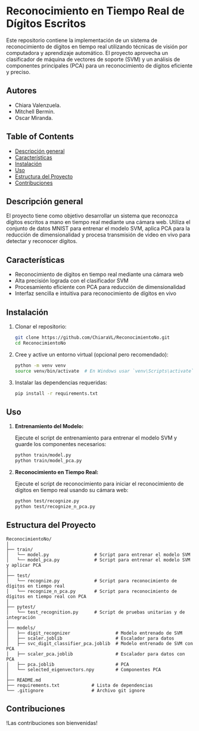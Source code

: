 # Reconocimiento en Tiempo Real de Dígitos Escritos

Este repositorio contiene la implementación de un sistema de reconocimiento de dígitos en tiempo real utilizando técnicas de visión por computadora y aprendizaje automático. El proyecto aprovecha un clasificador de máquina de vectores de soporte (SVM) y un análisis de componentes principales (PCA) para un reconocimiento de dígitos eficiente y preciso.

## Autores
- Chiara Valenzuela.
- Mitchell Bermin.
- Oscar Miranda.
  
## Table of Contents

- [Descripción general](#Descripción-general)
- [Características](#Características)
- [Instalación](#Instalación)
- [Uso](#Uso)
- [Estructura del Proyecto](#Estructura-del-Proyecto)
- [Contribuciones](#Contribuciones)

## Descripción general

El proyecto tiene como objetivo desarrollar un sistema que reconozca dígitos escritos a mano en tiempo real mediante una cámara web. Utiliza el conjunto de datos MNIST para entrenar el modelo SVM, aplica PCA para la reducción de dimensionalidad y procesa transmisión de video en vivo para detectar y reconocer dígitos.

## Características

- Reconocimiento de dígitos en tiempo real mediante una cámara web
- Alta precisión lograda con el clasificador SVM
- Procesamiento eficiente con PCA para reducción de dimensionalidad
- Interfaz sencilla e intuitiva para reconocimiento de dígitos en vivo

## Instalación

1. Clonar el repositorio:
   ```sh
   git clone https://github.com/ChiaraVL/ReconocimientoNo.git
   cd ReconocimientoNo
   ```

2. Cree y active un entorno virtual (opcional pero recomendado):
   ```sh
   python -m venv venv
   source venv/bin/activate  # En Windows usar `venv\Scripts\activate`
   ```

3. Instalar las dependencias requeridas:
   ```sh
   pip install -r requirements.txt
   ```

## Uso

1. **Entrenamiento del Modelo:**

   Ejecute el script de entrenamiento para entrenar el modelo SVM y guarde los componentes necesarios:
   ```sh
   python train/model.py
   python train/model_pca.py
   ```

2. **Reconocimiento en Tiempo Real:**

   Ejecute el script de reconocimiento para iniciar el reconocimiento de dígitos en tiempo real usando su cámara web:
   ```sh
   python test/recognize.py
   python test/recognize_n_pca.py
   ```

## Estructura del Proyecto

```
ReconocimientoNo/
│
├── train/
│   └── model.py                 # Script para entrenar el modelo SVM
│   └── model_pca.py             # Script para entrenar el modelo SVM y aplicar PCA
│
├── test/
│   └── recognize.py             # Script para reconocimiento de dígitos en tiempo real
│   └── recognize_n_pca.py       # Script para reconocimiento de dígitos en tiempo real con PCA
│
├── pytest/
│   └── test_recognition.py      # Script de pruebas unitarias y de integración
│
├── models/
│   ├── digit_recognizer                 # Modelo entrenado de SVM
│   ├── scaler.joblib                    # Escalador para datos
│   ├── svc_digit_classifier_pca.joblib  # Modelo entrenado de SVM con PCA
│   ├── scaler_pca.joblib                # Escalador para datos con PCA
│   ├── pca.joblib                       # PCA
│   └── selected_eigenvectors.npy        # Componentes PCA
│
├── README.md
├── requirements.txt            # Lista de dependencias
└── .gitignore                  # Archivo git ignore
```

## Contribuciones

!Las contribuciones son bienvenidas!
